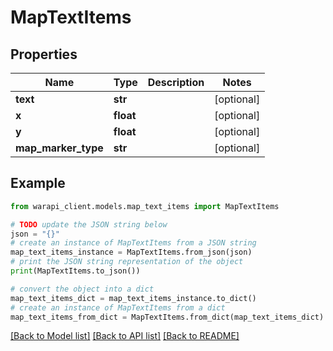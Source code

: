 # MapTextItems


## Properties

Name | Type | Description | Notes
------------ | ------------- | ------------- | -------------
**text** | **str** |  | [optional] 
**x** | **float** |  | [optional] 
**y** | **float** |  | [optional] 
**map_marker_type** | **str** |  | [optional] 

## Example

```python
from warapi_client.models.map_text_items import MapTextItems

# TODO update the JSON string below
json = "{}"
# create an instance of MapTextItems from a JSON string
map_text_items_instance = MapTextItems.from_json(json)
# print the JSON string representation of the object
print(MapTextItems.to_json())

# convert the object into a dict
map_text_items_dict = map_text_items_instance.to_dict()
# create an instance of MapTextItems from a dict
map_text_items_from_dict = MapTextItems.from_dict(map_text_items_dict)
```
[[Back to Model list]](../README.md#documentation-for-models) [[Back to API list]](../README.md#documentation-for-api-endpoints) [[Back to README]](../README.md)


